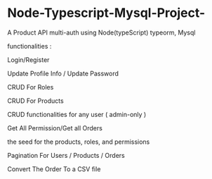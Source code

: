 # Node-Typescript-Mysql-Project-

A Product API multi-auth using Node(typeScript) typeorm, Mysql 

functionalities :

Login/Register

Update Profile Info / Update Password

CRUD For Roles
 
CRUD For Products

CRUD functionalities for any user ( admin-only )

Get All Permission/Get all Orders

the seed for the products, roles, and permissions

Pagination For Users / Products / Orders

Convert The Order To a CSV file

